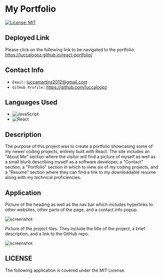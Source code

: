 # My Portfolio

[![License: MIT](https://img.shields.io/badge/License-MIT-green.svg)](https://opensource.org/licenses/MIT)

## **Deployed Link**

Please click on the following link to be navigated to the portfolio: https://luccaloopz.github.io/react-portfolio/

## **Contact Info**

* `Email:` luccamartins2012@gmail.com
* `GitHub Profile:` https://github.com/luccaloopz

## **Languages Used**

* ![JavaScript](https://img.shields.io/badge/javascript-%23323330.svg?style=for-the-badge&logo=javascript&logoColor=%23F7DF1E)
* ![React](https://img.shields.io/badge/react-%2320232a.svg?style=for-the-badge&logo=react&logoColor=%2361DAFB)

## **Description**

The purpose of this project was to create a portfolio showcasing some of my newer coding projects, entirely built with React. The site includes an "About Me" section where the visitor will find a picture of myself as well as a small blurb describing myself as a software developer, a "Contact" section, a "Portfolio" section in which to view six of my coding projects, and a "Resume" section where they can find a link to my downloadable resume along with my technical proficiencies. 

## **Application**

Picture of the heading as well as the nav bar which includes hyperlinks to other websites, other parts of the page, and a contact info popup.

![screenshot](./public/ "Nav Bar and Top of Page")

Picture of the project tiles. They include the title of the project, a brief description, and a link to the GitHub repo.

![screenshot](./public/ "Projects")

## **LICENSE**

The following application is covered under the MIT License.